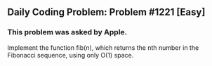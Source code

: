 
## Daily Coding Problem: Problem #1221 [Easy]

### This problem was asked by Apple.

Implement the function fib(n), which returns the nth number in the Fibonacci sequence, using only O(1) space.